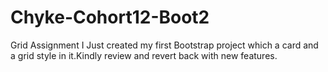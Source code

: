 # Chyke-Cohort12-Boot2
Grid Assignment
I Just created my first Bootstrap project which a card and a grid style in it.Kindly review and revert back with new features.